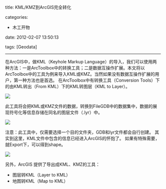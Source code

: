 ﻿title: KML/KMZ到ArcGIS完全转化

categories:
  - 木工开物

date: 2012-02-07 13:50:13

tags: [Geodata]

---


在ArcGIS中，做KML（Keyhole Markup Language）的导入，我们可以使用两种方法：一是ArcToolbox中的转换工具；二是数据互操作扩展。本文将以ArcToolbox中的工具为例来导入KML或KMZ。当然如果没有数据互操作扩展的用户，第一种方法也是首选。 在ArcToolbox中有转换工具（Conversion Tools）下的由KML转出（From KML）下的KML转图层（KML to Layer）。 

![](http://hi.csdn.net/attachment/201202/7/0_1328593945F1fw.gif)

此工具将会把KML或KMZ文件的数据，转换到FileGDB中的数据集中，数据的展现符号化等信息存储在同名的图层文件（.lyr）中。 

![](http://hi.csdn.net/attachment/201202/7/0_1328593963qh7q.gif)

注意：此工具中，仅需要选择一个目的文件夹，GDB和lyr文件都会自行创建。 其实到这里，KML文件中包含的信息已经进入ArcGIS的怀抱了。 如果有特殊需要，就Export下，可以得到shape。 

![](http://hi.csdn.net/attachment/201202/7/0_1328593969H3qk.gif)

另外，ArcGIS 提供了导出成KML、KMZ的工具：       

- 图层转KML（Layer to KML）       
- 地图转KML（Map to KML）


